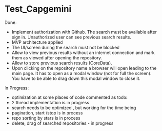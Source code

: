 # Test_Capgemini

Done: 
- Implement authorization with Github. The search must be available after sign in. Unauthorized user can see previous search results.
- MVP architecture applied
- The UI/screen during the search must not be blocked
- Allow to view previous results without an internet connection and mark them as viewed after opening the repository.
- Allow to store previous search results (CoreData).
- Upon clicking on the repository name a browser will open leading to the main page. It has to open as a modal window (not for full the screen). You have to be able to drag down this modal window to close it.


In Progress: 

- optimization at some places of code commented as todo:
- 2 thread implementation is in progress
- search needs to be optimized , but working for the time being
- pagination, start /stop is in process
- repo sorting by stars is in process
- delete, drag of searched repositories - in progress


